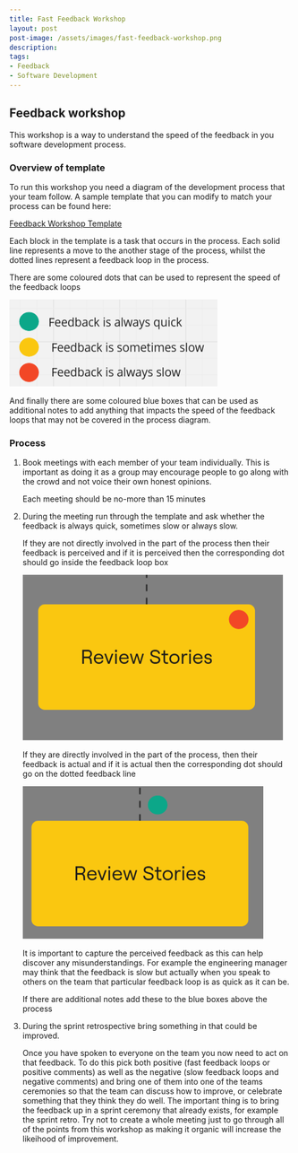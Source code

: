 ```yaml
---
title: Fast Feedback Workshop
layout: post
post-image: /assets/images/fast-feedback-workshop.png
description: 
tags:
- Feedback
- Software Development
---
```


## Feedback workshop

This workshop is a way to understand the speed of the feedback in you software development process. 

### Overview of template

To run this workshop you need a diagram of the development process that your team follow. A sample template that you can modify to match your process can be found here:

[Feedback Workshop Template](https://miro.com/app/board/uXjVLuOyZjk=/)

Each block in the template is a task that occurs in the process. Each solid line represents a move to the another stage of the process, whilst the dotted lines represent a feedback loop in the process. 

There are some coloured dots that can be used to represent the speed of the feedback loops

![Feedback Speeds](/assets/images/feedback-speeds.png)

And finally there are some coloured blue boxes that can be used as additional notes to add anything that impacts the speed of the feedback loops that may not be covered in the process diagram.


### Process

1. Book meetings with each member of your team individually. This is important as doing it as a group may encourage people to go along with the crowd and not voice their own honest opinions.

   Each meeting should be no-more than 15 minutes

2. During the meeting run through the template and ask whether the feedback is always quick, sometimes slow or always slow. 

   If they are not directly involved in the part of the process then their feedback is perceived and if it is perceived then the corresponding dot should go inside the feedback loop box

    ![Perceived Feedback](/assets/images/perceived-feedback.png)

   If they are directly involved in the part of the process, then their feedback is actual and if it is actual then the corresponding dot should go on the dotted feedback line
  
    ![Actual Feedback](/assets/images/actual-feedback.png)

    It is important to capture the perceived feedback as this can help discover any misunderstandings. For example the engineering manager may think that the feedback is slow but actually when you speak to others on the team that particular feedback loop is as quick as it can be. 

    If there are additional notes add these to the blue boxes above the process 

3. During the sprint retrospective bring something in that could be improved. 

   Once you have spoken to everyone on the team you now need to act on that feedback. To do this pick both positive (fast feedback loops or positive comments) as well as the negative (slow feedback loops and negative comments) and bring one of them into one of the teams ceremonies so that the team can discuss how to improve, or celebrate something that they think they do well. The important thing is to bring the feedback up in a sprint ceremony that already exists, for example the sprint retro. Try not to create a whole meeting just to go through all of the points from this workshop as making it organic will increase the likeihood of improvement. 

